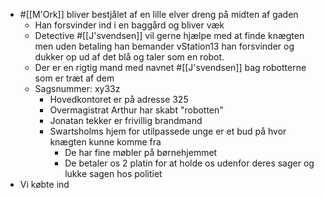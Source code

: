 - #[[M'Ork]] bliver bestjålet af en lille elver dreng på midten af gaden
	- Han forsvinder ind i en baggård og bliver væk
	- Detective #[[J'svendsen]] vil gerne hjælpe med at finde knægten men uden betaling han bemander vStation13 han forsvinder og dukker op ud af det blå og taler som en robot.
	- Der er en rigtig mand med navnet #[[J'svendsen]] bag robotterne som er træt af dem
	- Sagsnummer: xy33z
		- Hovedkontoret er på adresse 325
		- Overmagistrat Arthur har skabt "robotten"
		- Jonatan tekker er frivillig brandmand
		- Swartsholms hjem for utilpassede unge er et bud på hvor knægten kunne komme fra
			- De har fine møbler på børnehjemmet
			- De betaler os 2 platin for at holde os udenfor deres sager og lukke sagen hos politiet
- Vi købte ind